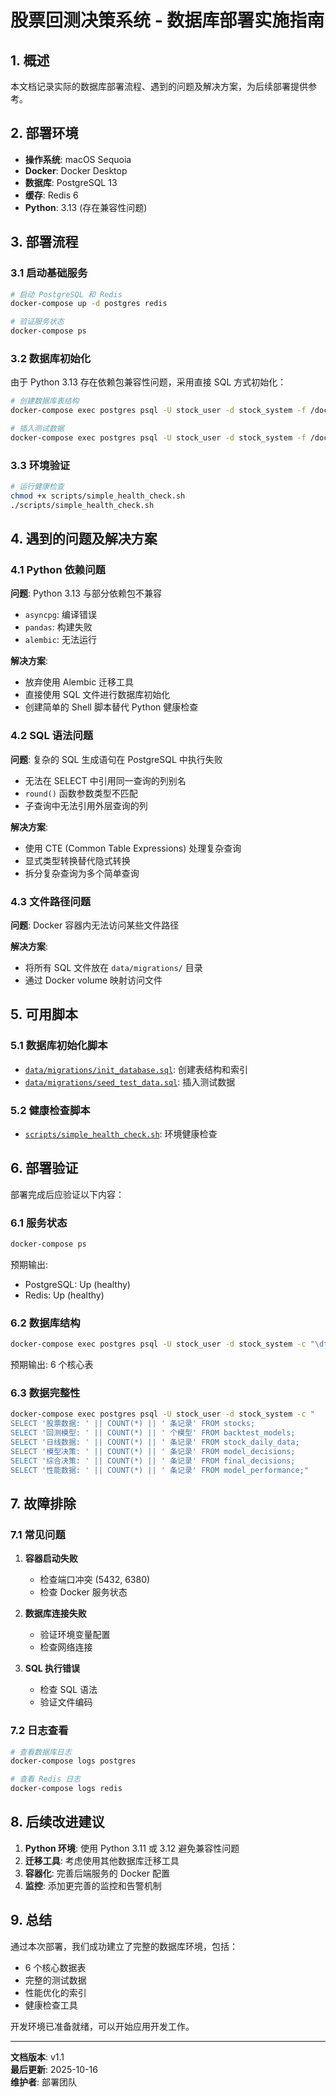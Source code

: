 # 股票回测决策系统 - 数据库部署实施指南

## 1. 概述

本文档记录实际的数据库部署流程、遇到的问题及解决方案，为后续部署提供参考。

## 2. 部署环境

- **操作系统**: macOS Sequoia
- **Docker**: Docker Desktop
- **数据库**: PostgreSQL 13
- **缓存**: Redis 6
- **Python**: 3.13 (存在兼容性问题)

## 3. 部署流程

### 3.1 启动基础服务

```bash
# 启动 PostgreSQL 和 Redis
docker-compose up -d postgres redis

# 验证服务状态
docker-compose ps
```

### 3.2 数据库初始化

由于 Python 3.13 存在依赖包兼容性问题，采用直接 SQL 方式初始化：

```bash
# 创建数据库表结构
docker-compose exec postgres psql -U stock_user -d stock_system -f /docker-entrypoint-initdb.d/init_database.sql

# 插入测试数据
docker-compose exec postgres psql -U stock_user -d stock_system -f /docker-entrypoint-initdb.d/seed_test_data.sql
```

### 3.3 环境验证

```bash
# 运行健康检查
chmod +x scripts/simple_health_check.sh
./scripts/simple_health_check.sh
```

## 4. 遇到的问题及解决方案

### 4.1 Python 依赖问题

**问题**: Python 3.13 与部分依赖包不兼容

- `asyncpg`: 编译错误
- `pandas`: 构建失败
- `alembic`: 无法运行

**解决方案**:

- 放弃使用 Alembic 迁移工具
- 直接使用 SQL 文件进行数据库初始化
- 创建简单的 Shell 脚本替代 Python 健康检查

### 4.2 SQL 语法问题

**问题**: 复杂的 SQL 生成语句在 PostgreSQL 中执行失败

- 无法在 SELECT 中引用同一查询的列别名
- `round()` 函数参数类型不匹配
- 子查询中无法引用外层查询的列

**解决方案**:

- 使用 CTE (Common Table Expressions) 处理复杂查询
- 显式类型转换替代隐式转换
- 拆分复杂查询为多个简单查询

### 4.3 文件路径问题

**问题**: Docker 容器内无法访问某些文件路径

**解决方案**:

- 将所有 SQL 文件放在 `data/migrations/` 目录
- 通过 Docker volume 映射访问文件

## 5. 可用脚本

### 5.1 数据库初始化脚本

- [`data/migrations/init_database.sql`](../data/migrations/init_database.sql): 创建表结构和索引
- [`data/migrations/seed_test_data.sql`](../data/migrations/seed_test_data.sql): 插入测试数据

### 5.2 健康检查脚本

- [`scripts/simple_health_check.sh`](../scripts/simple_health_check.sh): 环境健康检查

## 6. 部署验证

部署完成后应验证以下内容：

### 6.1 服务状态

```bash
docker-compose ps
```

预期输出:

- PostgreSQL: Up (healthy)
- Redis: Up (healthy)

### 6.2 数据库结构

```bash
docker-compose exec postgres psql -U stock_user -d stock_system -c "\dt"
```

预期输出: 6 个核心表

### 6.3 数据完整性

```bash
docker-compose exec postgres psql -U stock_user -d stock_system -c "
SELECT '股票数据: ' || COUNT(*) || ' 条记录' FROM stocks;
SELECT '回测模型: ' || COUNT(*) || ' 个模型' FROM backtest_models;
SELECT '日线数据: ' || COUNT(*) || ' 条记录' FROM stock_daily_data;
SELECT '模型决策: ' || COUNT(*) || ' 条记录' FROM model_decisions;
SELECT '综合决策: ' || COUNT(*) || ' 条记录' FROM final_decisions;
SELECT '性能数据: ' || COUNT(*) || ' 条记录' FROM model_performance;"
```

## 7. 故障排除

### 7.1 常见问题

1. **容器启动失败**

   - 检查端口冲突 (5432, 6380)
   - 检查 Docker 服务状态

2. **数据库连接失败**

   - 验证环境变量配置
   - 检查网络连接

3. **SQL 执行错误**
   - 检查 SQL 语法
   - 验证文件编码

### 7.2 日志查看

```bash
# 查看数据库日志
docker-compose logs postgres

# 查看 Redis 日志
docker-compose logs redis
```

## 8. 后续改进建议

1. **Python 环境**: 使用 Python 3.11 或 3.12 避免兼容性问题
2. **迁移工具**: 考虑使用其他数据库迁移工具
3. **容器化**: 完善后端服务的 Docker 配置
4. **监控**: 添加更完善的监控和告警机制

## 9. 总结

通过本次部署，我们成功建立了完整的数据库环境，包括：

- 6 个核心数据表
- 完整的测试数据
- 性能优化的索引
- 健康检查工具

开发环境已准备就绪，可以开始应用开发工作。

---

**文档版本**: v1.1  
**最后更新**: 2025-10-16  
**维护者**: 部署团队
